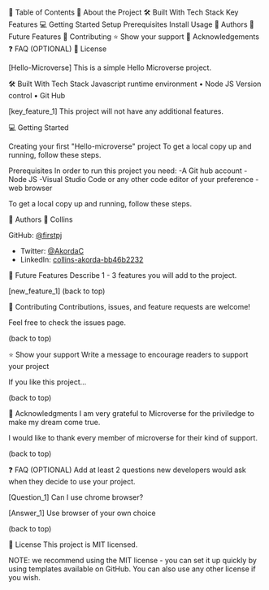 📗 Table of Contents
📖 About the Project
🛠 Built With
Tech Stack
Key Features
💻 Getting Started
Setup
Prerequisites
Install
Usage
👥 Authors
🔭 Future Features
🤝 Contributing
⭐️ Show your support
🙏 Acknowledgements
❓ FAQ (OPTIONAL)
📝 License

[Hello-Microverse]
This is a simple Hello Microverse project.

🛠 Built With
Tech Stack
Javascript runtime environment
 • Node JS
Version control
 • Git Hub


[key_feature_1] 
This project will not have any additional features.

💻 Getting Started

Creating your first "Hello-microverse" project
To get a local copy up and running, follow these steps.


Prerequisites
In order to run this project you need:
-A Git hub account
-Node JS
-Visual Studio Code or any other code editor of your preference
-web browser

To get a local copy up and running, follow these steps.


👥 Authors
👤 Collins

GitHub: [@firstpj](https://github.com/firstpj)
- Twitter: [@AkordaC](https://twitter.com/AkordaC)
- LinkedIn: [collins-akorda-bb46b2232](https://linkedin.com/in/collins-akorda-bb46b2232)


🔭 Future Features
Describe 1 - 3 features you will add to the project.

 [new_feature_1]
(back to top)

🤝 Contributing
Contributions, issues, and feature requests are welcome!

Feel free to check the issues page.

(back to top)

⭐️ Show your support
Write a message to encourage readers to support your project

If you like this project...

(back to top)

🙏 Acknowledgments
I am very grateful to Microverse for the priviledge to make my dream come true.

I would like to thank every member of microverse for their kind of support.

(back to top)

❓ FAQ (OPTIONAL)
Add at least 2 questions new developers would ask when they decide to use your project.

[Question_1] Can I use chrome browser?

[Answer_1] Use browser of your own choice

(back to top)

📝 License
This project is MIT licensed.

NOTE: we recommend using the MIT license - you can set it up quickly by using templates available on GitHub. You can also use any other license if you wish.

